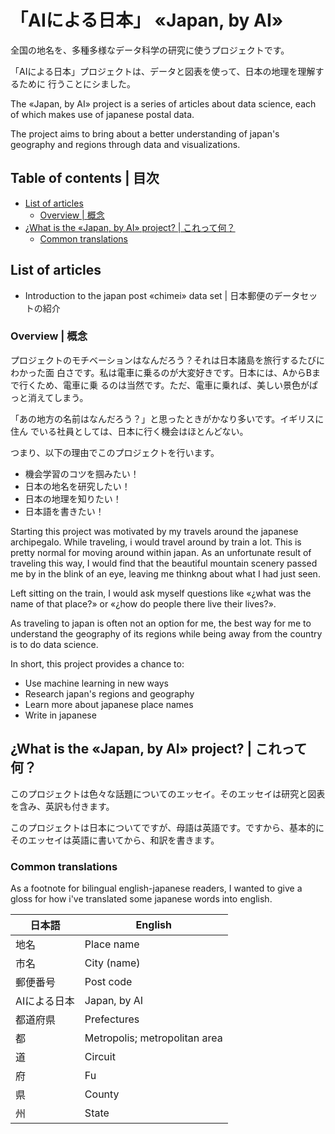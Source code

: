 # 「AIによる日本」 «Japan, by AI»

全国の地名を、多種多様なデータ科学の研究に使うプロジェクトです。

「AIによる日本」プロジェクトは、データと図表を使って、日本の地理を理解するために
行うことにシました。


The «Japan, by AI» project is a series of articles about data science, each of
which makes use of japanese postal data.

The project aims to bring about a better understanding of japan's geography and
regions through data and visualizations.

## Table of contents | 目次

<!-- vim-markdown-toc GFM -->

* [List of articles](#list-of-articles)
  * [Overview | 概念](#overview--概念)
* [¿What is the «Japan, by AI» project? | これって何？](#what-is-the-japan-by-ai-project--何)
  * [Common translations](#common-translations)

<!-- vim-markdown-toc -->

## List of articles

- Introduction to the japan post «chimei» data set |
  日本郵便のデータセットの紹介

### Overview | 概念

プロジェクトのモチベーションはなんだろう？それは日本諸島を旅行するたびにわかった面
白さです。私は電車に乗るのが大変好きです。日本には、AからBまで行くため、電車に乗
るのは当然です。ただ、電車に乗れば、美しい景色がぱっと消えてしまう。

「あの地方の名前はなんだろう？」と思ったときがかなり多いです。イギリスに住ん
でいる社員としては、日本に行く機会はほとんどない。

つまり、以下の理由でこのプロジェクトを行います。
- 機会学習のコツを掴みたい！
- 日本の地名を研究したい！
- 日本の地理を知りたい！
- 日本語を書きたい！


Starting this project was motivated by my travels around the japanese
archipegalo. While traveling, i would travel around by train a lot. This is
pretty normal for moving around within japan. As an unfortunate result of
traveling this way, I would find that the beautiful mountain scenery passed me
by in the blink of an eye, leaving me thinkng about what I had just seen.

Left sitting on the train, I would ask myself questions like «¿what was the name
of that place?» or «¿how do people there live their lives?».

As traveling to japan is often not an option for me, the best way for me to
understand the geography of its regions while being away from the country is to
do data science.

In short, this project provides a chance to:
- Use machine learning in new ways
- Research japan's regions and geography
- Learn more about japanese place names
- Write in japanese


## ¿What is the «Japan, by AI» project? | これって何？

このプロジェクトは色々な話題についてのエッセイ。そのエッセイは研究と図表を含み、英訳も付きます。

このプロジェクトは日本についてですが、母語は英語です。ですから、基本的にそのエッセイは英語に書いてから、和訳を書きます。


### Common translations

As a footnote for bilingual english-japanese readers, I wanted to give a gloss
for how i've translated some japanese words into english.

| 日本語       | English                       |
|--------------|-------------------------------|
| 地名         | Place name                    |
| 市名         | City (name)                   |
| 郵便番号     | Post code                     |
| AIによる日本 | Japan, by AI                  |
| 都道府県     | Prefectures                   |
| 都           | Metropolis; metropolitan area |
| 道           | Circuit                       |
| 府           | Fu                            |
| 県           | County                        |
| 州           | State                         |

